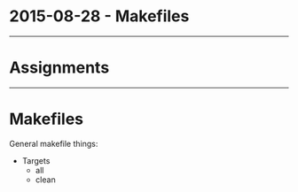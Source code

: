 2015-08-28 - Makefiles
======================

--------------------------------------------------------------------------------

# Assignments

--------------------------------------------------------------------------------

# Makefiles

General makefile things:

- Targets
    - all
    - clean

